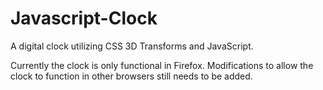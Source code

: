 Javascript-Clock
================

A digital clock utilizing CSS 3D Transforms and JavaScript.

Currently the clock is only functional in Firefox. Modifications to allow the clock to function in other browsers still needs to be added.
